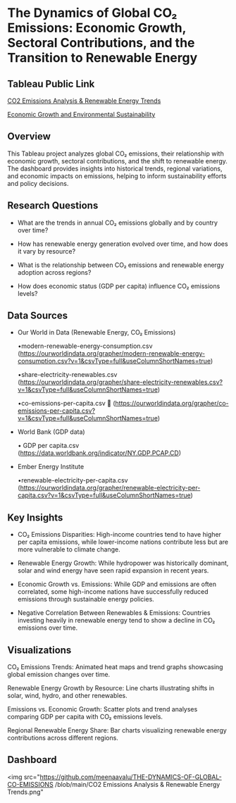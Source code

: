 # The Dynamics of Global CO₂ Emissions: Economic Growth, Sectoral Contributions, and the Transition to Renewable Energy

## Tableau Public Link

[CO2 Emissions Analysis & Renewable Energy Trends](https://public.tableau.com/app/profile/meenaa.raviselvam/viz/CO2EmissionsAnalysis_final/CO2EmissionsAnalysisRenewableEnergyTrends)

[Economic Growth and Environmental Sustainability](https://public.tableau.com/app/profile/meenaa.raviselvam/viz/CO2EmissionsAnalysis_final/EconomicGrowthandEnvironmentalSustainability)

## Overview

This Tableau project analyzes global CO₂ emissions, their relationship with economic growth, sectoral contributions, and the shift to renewable energy. The dashboard provides insights into historical trends, regional variations, and economic impacts on emissions, helping to inform sustainability efforts and policy decisions.

## Research Questions

* What are the trends in annual CO₂ emissions globally and by country over time?

* How has renewable energy generation evolved over time, and how does it vary by resource?

* What is the relationship between CO₂ emissions and renewable energy adoption across regions?

* How does economic status (GDP per capita) influence CO₂ emissions levels?

## Data Sources

* Our World in Data (Renewable Energy, CO₂ Emissions)

  •modern-renewable-energy-consumption.csv
   (https://ourworldindata.org/grapher/modern-renewable-energy-consumption.csv?v=1&csvType=full&useColumnShortNames=true)
  
  •share-electricity-renewables.csv
   (https://ourworldindata.org/grapher/share-electricity-renewables.csv?v=1&csvType=full&useColumnShortNames=true)
  
  •co-emissions-per-capita.csv 
   (https://ourworldindata.org/grapher/co-emissions-per-capita.csv?v=1&csvType=full&useColumnShortNames=true)

* World Bank (GDP data)
  
  •	GDP per capita.csv
   (https://data.worldbank.org/indicator/NY.GDP.PCAP.CD)
  
* Ember Energy Institute
  
   •renewable-electricity-per-capita.csv
    (https://ourworldindata.org/grapher/renewable-electricity-per-capita.csv?v=1&csvType=full&useColumnShortNames=true)

## Key Insights

* CO₂ Emissions Disparities: High-income countries tend to have higher per capita emissions, while lower-income nations contribute less but are more vulnerable to climate change.

* Renewable Energy Growth: While hydropower was historically dominant, solar and wind energy have seen rapid expansion in recent years.

* Economic Growth vs. Emissions: While GDP and emissions are often correlated, some high-income nations have successfully reduced emissions through sustainable energy policies.

* Negative Correlation Between Renewables & Emissions: Countries investing heavily in renewable energy tend to show a decline in CO₂ emissions over time.

## Visualizations

CO₂ Emissions Trends: Animated heat maps and trend graphs showcasing global emission changes over time.

Renewable Energy Growth by Resource: Line charts illustrating shifts in solar, wind, hydro, and other renewables.

Emissions vs. Economic Growth: Scatter plots and trend analyses comparing GDP per capita with CO₂ emissions levels.

Regional Renewable Energy Share: Bar charts visualizing renewable energy contributions across different regions.

## Dashboard

<img src="https://github.com/meenaavalu/THE-DYNAMICS-OF-GLOBAL-CO-EMISSIONS
/blob/main/CO2 Emissions Analysis & Renewable Energy Trends.png"



